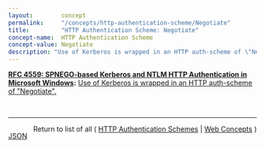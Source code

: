 ```yaml
---
layout:        concept
permalink:     "/concepts/http-authentication-scheme/Negotiate"
title:         "HTTP Authentication Scheme: Negotiate"
concept-name:  HTTP Authentication Scheme
concept-value: Negotiate
description: "Use of Kerberos is wrapped in an HTTP auth-scheme of \"Negotiate\"."
---
```


**[RFC 4559: SPNEGO-based Kerberos and NTLM HTTP Authentication in Microsoft Windows](/specs/IETF/RFC/4559 "This document describes how the Microsoft Internet Explorer (MSIE) and Internet Information Services (IIS) incorporated in Microsoft Windows 2000 use Kerberos for security enhancements of web transactions. The Hypertext Transport Protocol (HTTP) auth-scheme of &#34;negotiate&#34; is defined here; when the negotiation results in the selection of Kerberos, the security services of authentication and, optionally, impersonation (the IIS server assumes the windows identity of the principal that has been authenticated) are performed. This document explains how HTTP authentication utilizes the Simple and Protected GSS-API Negotiation mechanism. Details of Simple And Protected Negotiate (SPNEGO) implementation are not provided in this document."):** [Use of Kerberos is wrapped in an HTTP auth-scheme of "Negotiate".](http://tools.ietf.org/html/rfc4559#section-4 "Read documentation for HTTP Authentication Scheme &#34;Negotiate&#34;")

<br/>
<hr/>

<p style="float : left"><a href="./Negotiate.json" title="JSON representing this particular Web Concept value">JSON</a></p>
<p style="text-align: right">Return to list of all ( <a href="../http-authentication-scheme/">HTTP Authentication Schemes</a> | <a href="../">Web Concepts</a> )</p>
